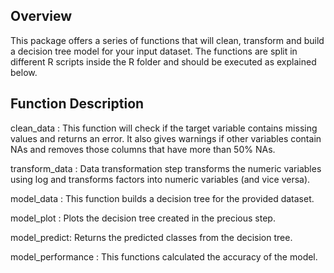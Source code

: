 
<!-- README.md is generated from README.Rmd. Please edit that file -->

## Overview

This package offers a series of functions that will clean, transform and
build a decision tree model for your input dataset. The functions are
split in different R scripts inside the R folder and should be executed
as explained below.

## Function Description

clean\_data : This function will check if the target variable contains
missing values and returns an error. It also gives warnings if other
variables contain NAs and removes those columns that have more than 50%
NAs.

transform\_data : Data transformation step transforms the numeric
variables using log and transforms factors into numeric variables (and
vice versa).

model\_data : This function builds a decision tree for the provided
dataset.

model\_plot : Plots the decision tree created in the precious step.

model\_predict: Returns the predicted classes from the decision tree.

model\_performance : This functions calculated the accuracy of the
model.
